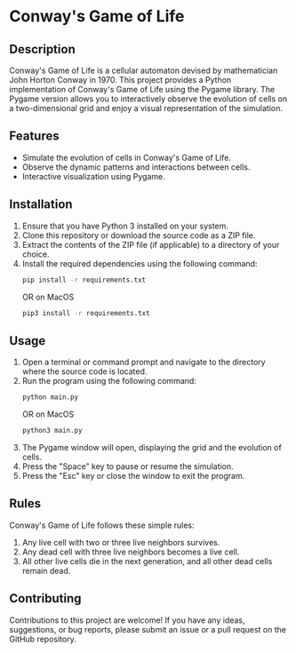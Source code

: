 # Conway's Game of Life 

## Description
Conway's Game of Life is a cellular automaton devised by mathematician John Horton Conway in 1970. This project provides a Python implementation of Conway's Game of Life using the Pygame library. The Pygame version allows you to interactively observe the evolution of cells on a two-dimensional grid and enjoy a visual representation of the simulation.

## Features
- Simulate the evolution of cells in Conway's Game of Life.
- Observe the dynamic patterns and interactions between cells.
- Interactive visualization using Pygame.

## Installation
1. Ensure that you have Python 3 installed on your system.
2. Clone this repository or download the source code as a ZIP file.
3. Extract the contents of the ZIP file (if applicable) to a directory of your choice.
4. Install the required dependencies using the following command:
   ```bash
   pip install -r requirements.txt
   ```
   OR on MacOS
   ```bash
   pip3 install -r requirements.txt
   ```
   

## Usage
1. Open a terminal or command prompt and navigate to the directory where the source code is located.
2. Run the program using the following command:
   ```bash
   python main.py
   ```
   OR on MacOS
   ```bash
   python3 main.py
   ```
4. The Pygame window will open, displaying the grid and the evolution of cells.
5. Press the "Space" key to pause or resume the simulation.
6. Press the "Esc" key or close the window to exit the program.

## Rules
Conway's Game of Life follows these simple rules:
1. Any live cell with two or three live neighbors survives.
2. Any dead cell with three live neighbors becomes a live cell.
3. All other live cells die in the next generation, and all other dead cells remain dead.

## Contributing
Contributions to this project are welcome! If you have any ideas, suggestions, or bug reports, please submit an issue or a pull request on the GitHub repository.
